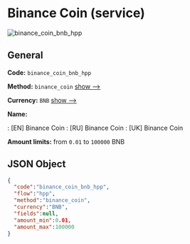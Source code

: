 
# Binance Coin (service) 
![binance_coin_bnb_hpp](https://static.openfintech.io/payment_methods/binance_coin_bnb_hpp/logo.svg?w=400&c=v0.59.26#w200)  

## General 
 
**Code:** `binance_coin_bnb_hpp` 
 
**Method:** `binance_coin` 
 [show -->](/payment-methods/binance_coin/) 
 
**Currency:** `BNB` [show -->](/currencies/BNB/) 
 
**Name:** 
 
:	[EN] Binance Coin 
:	[RU] Binance Coin 
:	[UK] Binance Coin 
 
**Amount limits:** from `0.01` to `100000` BNB 

## JSON Object 

```json
{
  "code":"binance_coin_bnb_hpp",
  "flow":"hpp",
  "method":"binance_coin",
  "currency":"BNB",
  "fields":null,
  "amount_min":0.01,
  "amount_max":100000
}
```  
